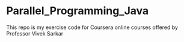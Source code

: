 # Parallel_Programming_Java
This repo is my exercise code for Coursera online courses offered by Professor Vivek Sarkar 
